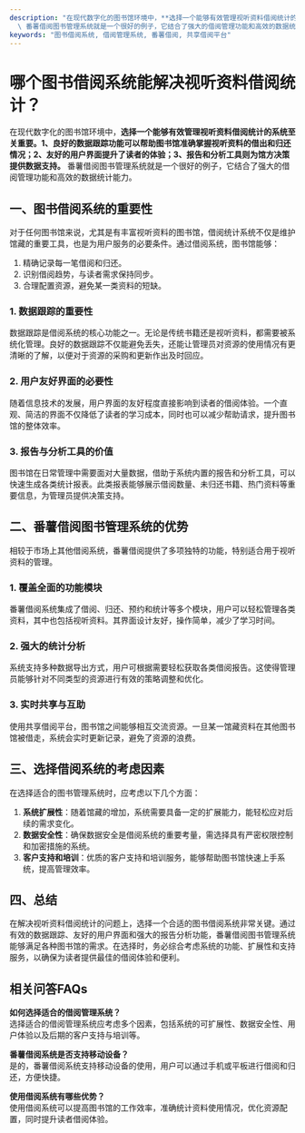 ```yaml
---
description: "在现代数字化的图书馆环境中，**选择一个能够有效管理视听资料借阅统计的系统至关重要。1、良好的数据跟踪功能可以帮助图书馆准确掌握视听资料的借出和归还情况；2、友好的用户界面提升了读者的体验；3、报告和分析工具则为馆方决策提供数据支持。**\
  \ 番薯借阅图书管理系统就是一个很好的例子，它结合了强大的借阅管理功能和高效的数据统计能力。"
keywords: "图书借阅系统, 借阅管理系统, 番薯借阅, 共享借阅平台"
---
```

# 哪个图书借阅系统能解决视听资料借阅统计？

在现代数字化的图书馆环境中，**选择一个能够有效管理视听资料借阅统计的系统至关重要。1、良好的数据跟踪功能可以帮助图书馆准确掌握视听资料的借出和归还情况；2、友好的用户界面提升了读者的体验；3、报告和分析工具则为馆方决策提供数据支持。** 番薯借阅图书管理系统就是一个很好的例子，它结合了强大的借阅管理功能和高效的数据统计能力。

## 一、图书借阅系统的重要性

对于任何图书馆来说，尤其是有丰富视听资料的图书馆，借阅统计系统不仅是维护馆藏的重要工具，也是为用户服务的必要条件。通过借阅系统，图书馆能够：

1. 精确记录每一笔借阅和归还。
2. 识别借阅趋势，与读者需求保持同步。
3. 合理配置资源，避免某一类资料的短缺。

### 1. 数据跟踪的重要性

数据跟踪是借阅系统的核心功能之一。无论是传统书籍还是视听资料，都需要被系统化管理。良好的数据跟踪不仅能避免丢失，还能让管理员对资源的使用情况有更清晰的了解，以便对于资源的采购和更新作出及时回应。

### 2. 用户友好界面的必要性

随着信息技术的发展，用户界面的友好程度直接影响到读者的借阅体验。一个直观、简洁的界面不仅降低了读者的学习成本，同时也可以减少帮助请求，提升图书馆的整体效率。

### 3. 报告与分析工具的价值

图书馆在日常管理中需要面对大量数据，借助于系统内置的报告和分析工具，可以快速生成各类统计报表。此类报表能够展示借阅数量、未归还书籍、热门资料等重要信息，为管理员提供决策支持。

## 二、番薯借阅图书管理系统的优势

相较于市场上其他借阅系统，番薯借阅提供了多项独特的功能，特别适合用于视听资料的管理。

### 1. 覆盖全面的功能模块

番薯借阅系统集成了借阅、归还、预约和统计等多个模块，用户可以轻松管理各类资料，其中也包括视听资料。其界面设计友好，操作简单，减少了学习时间。

### 2. 强大的统计分析

系统支持多种数据导出方式，用户可根据需要轻松获取各类借阅报告。这使得管理员能够针对不同类型的资源进行有效的策略调整和优化。

### 3. 实时共享与互助

使用共享借阅平台，图书馆之间能够相互交流资源。一旦某一馆藏资料在其他图书馆被借走，系统会实时更新记录，避免了资源的浪费。

## 三、选择借阅系统的考虑因素

在选择适合的图书管理系统时，应考虑以下几个方面：

1. **系统扩展性**：随着馆藏的增加，系统需要具备一定的扩展能力，能轻松应对后续的需求变化。
2. **数据安全性**：确保数据安全是借阅系统的重要考量，需选择具有严密权限控制和加密措施的系统。
3. **客户支持和培训**：优质的客户支持和培训服务，能够帮助图书馆快速上手系统，提高管理效率。

## 四、总结

在解决视听资料借阅统计的问题上，选择一个合适的图书借阅系统非常关键。通过有效的数据跟踪、友好的用户界面和强大的报告分析功能，番薯借阅图书管理系统能够满足各种图书馆的需求。在选择时，务必综合考虑系统的功能、扩展性和支持服务，以确保为读者提供最佳的借阅体验和便利。

## 相关问答FAQs

**如何选择适合的借阅管理系统？**  
选择适合的借阅管理系统应考虑多个因素，包括系统的可扩展性、数据安全性、用户体验以及后期的客户支持与培训等。

**番薯借阅系统是否支持移动设备？**  
是的，番薯借阅系统支持移动设备的使用，用户可以通过手机或平板进行借阅和归还，方便快捷。

**使用借阅系统有哪些优势？**  
使用借阅系统可以提高图书馆的工作效率，准确统计资料使用情况，优化资源配置，同时提升读者借阅体验。
